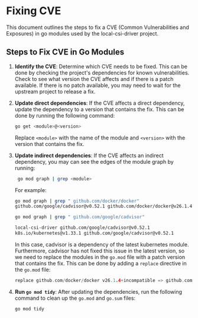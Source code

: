 # Fixing CVE

This document outlines the steps to fix a CVE (Common Vulnerabilities and
Exposures) in go modules used by the local-csi-driver project.

## Steps to Fix CVE in Go Modules

1. **Identify the CVE**: Determine which CVE needs to be fixed. This can be
   done by checking the project's dependencies for known vulnerabilities. Check
   to see what version the CVE affects and if there is a patch available. If
   there is no patch available, you may need to wait for the upstream project to
   release a fix.

2. **Update direct dependencies**: If the CVE affects a direct dependency,
   update the dependency to a version that contains the fix. This can be done by
   running the following command:

   ```bash
   go get <module>@<version>
   ```

   Replace `<module>` with the name of the module and `<version>` with the
   version that contains the fix.

3. **Update indirect dependencies**: If the CVE affects an indirect dependency,
   you may can see the edges of the module graph by running:

   ```bash
    go mod graph | grep <module>
    ```

    For example:

    ```bash
    go mod graph | grep " github.com/docker/docker"
    github.com/google/cadvisor@v0.52.1 github.com/docker/docker@v26.1.4+incompatible
    ```

    ```bash
    go mod graph | grep " github.com/google/cadvisor"

    local-csi-driver github.com/google/cadvisor@v0.52.1
    k8s.io/kubernetes@v1.33.1 github.com/google/cadvisor@v0.52.1
    ```

    In this case, cadvisor is a dependency of the latest kubernetes module. Furthermore,
    cadvisor has not fixed this issue in the latest version, so we need to
    replace the modules in the `go.mod` file with a patch version that
    contains the fix. This can be done by adding a `replace` directive in the
    `go.mod` file:

    ```go
    replace github.com/docker/docker v26.1.4+incompatible => github.com/docker/docker v26.1.5+incompatible
    ```

4. **Run `go mod tidy`**: After updating the dependencies, run the following
   command to clean up the `go.mod` and `go.sum` files:

   ```bash
   go mod tidy
   ```
